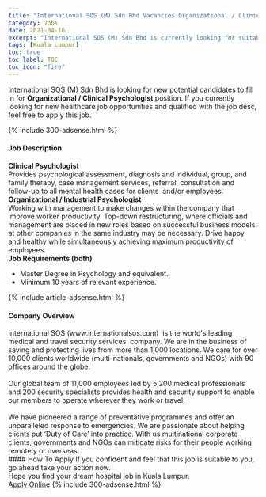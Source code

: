 ```yaml
---
title: "International SOS (M) Sdn Bhd Vacancies Organizational / Clinical Psychologist" 
category: Jobs 
date: 2021-04-16 
excerpt: "International SOS (M) Sdn Bhd is currently looking for suitable person to fill in the Organizational / Clinical Psychologist which positioned at Kuala Lumpur" 
tags: [Kuala Lumpur] 
toc: true 
toc_label: TOC 
toc_icon: "fire" 
--- 
```


<p>International SOS (M) Sdn Bhd is looking for new potential candidates to fill in for <b>Organizational / Clinical Psychologist</b> position. If you currently looking for new healthcare job opportunities and qualified with the job desc, feel free to apply this job.
</p>{% include 300-adsense.html %} 
<div><div><h4>Job Description</h4></div><div><div><span><div><div><strong>Clinical Psychologist</strong></div><div>Provides psychological assessment, diagnosis and individual, group, and family therapy, case management services, referral, consultation and follow-up to all mental health cases for clients&#160; and/or employees.</div><div><strong>Organizational / Industrial Psychologist</strong></div><div>Working with management to make changes within the company that improve worker productivity. Top-down restructuring, where officials and management are placed in new roles based on successful business models at other companies in the same industry may be necessary. Drive happy and healthy while simultaneously achieving maximum productivity of employees.&#160;</div><div><strong>Job Requirements (both)</strong></div><ul><li>Master Degree in Psychology and equivalent.&#160;</li><li>Minimum 10 years of relevant experience.&#160;</li></ul></div></span></div></div></div> 
{% include article-adsense.html %} 
<div><div><h4>Company Overview</h4></div><div><div><span><div><div>
	International SOS (www.internationalsos.com)&#160; is the world's leading medical and travel&#160;security services&#160; company. We are in the business of saving and protecting lives from more than 1,000 locations. We care for over 10,000 clients worldwide (multi-nationals, governments and NGOs) with&#160;90 offices around the globe.</div>
<div>
<br>
	Our global team of 11,000 employees led by 5,200 medical professionals and 200 security specialists provides health and security support to enable our members to operate wherever they work or travel.<br>
<br>
	We have pioneered a range of preventative programmes and offer an unparalleled response&#160;to emergencies. We are passionate about helping clients put &#8216;Duty of Care&#8217; into practice. With&#160;us multinational corporate clients, governments and NGOs can mitigate risks for their people&#160;working remotely or overseas. &#160;</div></div></span></div></div></div> 
#### How To Apply 
If you confident and feel that this job is suitable to you, go ahead take your action now. <br/> 
Hope you find your dream hospital job in Kuala Lumpur. <br/> 
<a href="https://www.jobstreet.com.my/en/job/organizational-clinical-psychologist-4521209?jobId=jobstreet-my-job-4521209" class="btn btn--warning" target="_blank" rel="nofollow noopenner">Apply Online</a> 
{% include 300-adsense.html %} 